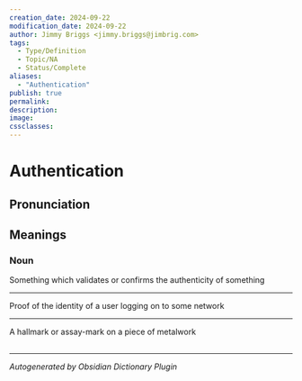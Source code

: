 ```yaml
---
creation_date: 2024-09-22
modification_date: 2024-09-22
author: Jimmy Briggs <jimmy.briggs@jimbrig.com>
tags:
  - Type/Definition
  - Topic/NA
  - Status/Complete
aliases:
  - "Authentication"
publish: true
permalink:
description:
image:
cssclasses:
---
```


# Authentication

## Pronunciation



## Meanings

### Noun

Something which validates or confirms the authenticity of something

---

Proof of the identity of a user logging on to some network

---

A hallmark or assay-mark on a piece of metalwork



## 



***

*Autogenerated by Obsidian Dictionary Plugin*
